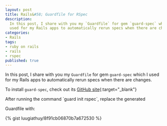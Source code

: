 ```yaml
---
layout: post
title: Rails&#58; Guardfile for RSpec
description:
  In this post, I share with you my `Guardfile` for gem `guard-spec` which I
  used for my Rails apps to automatically rerun specs when there are changes.
categories:
- Rails
tags:
- ruby on rails
- rails
- rspec
published: true
---
```


In this post, I share with you my `Guardfile` for gem `guard-spec` which I
used for my Rails apps to automatically rerun specs when there are changes.

To install `guard-spec`, check out its 
[GitHub site](https://github.com/guard/guard-rspec){:target="_blank"}

<!-- more -->After running the command `guard init rspec`, replace the generated
Guardfile with:

{% gist luugiathuy/8f91cb06870b7a672530 %}